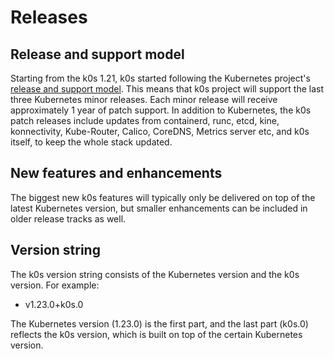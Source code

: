 # Releases

## Release and support model

Starting from the k0s 1.21, k0s started following the Kubernetes project's [release and support model](https://kubernetes.io/releases/). This means that k0s project will support the last three Kubernetes minor releases. Each minor release will receive approximately 1 year of patch support. In addition to Kubernetes, the k0s patch releases include updates from containerd, runc, etcd, kine, konnectivity, Kube-Router, Calico, CoreDNS, Metrics server etc, and k0s itself, to keep the whole stack updated.

## New features and enhancements

The biggest new k0s features will typically only be delivered on top of the latest Kubernetes version, but smaller enhancements can be included in older release tracks as well.

## Version string

The k0s version string consists of the Kubernetes version and the k0s version. For example:

- v1.23.0+k0s.0

The Kubernetes version (1.23.0) is the first part, and the last part (k0s.0) reflects the k0s version, which is built on top of the certain Kubernetes version.
